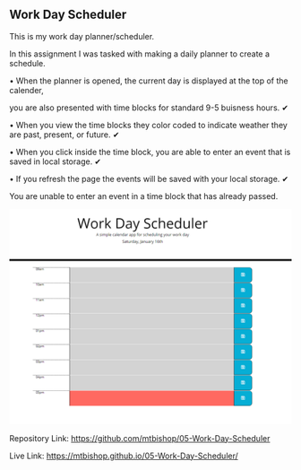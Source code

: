 ## Work Day Scheduler

This is my work day planner/scheduler.

In this assignment I was tasked with making a daily planner to create a schedule.

 • When the planner is opened, the current day is displayed at the top of the calender,

you are also presented with time blocks for standard 9-5 buisness hours. ✔

 • When you view the time blocks they color coded to indicate weather they are past, present, or future. ✔

 • When you click inside the time block, you are able to enter an event that is saved in local storage. ✔

 • If you refresh the page the events will be saved with your local storage. ✔

You are unable to enter an event in a time block that has already passed.

![demo image](https://github.com/mtbishop/05-Work-Day-Scheduler/blob/ea84efb1e349231a4f51f2ef91bec54b0ecfad08/docs/assets/imgs/WorkDayScheduler%20Demo.PNG)

Repository Link: https://github.com/mtbishop/05-Work-Day-Scheduler

Live Link: https://mtbishop.github.io/05-Work-Day-Scheduler/


